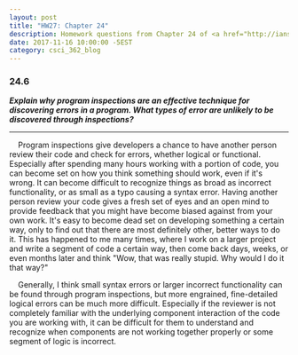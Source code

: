 ```yaml
---
layout: post
title: "HW27: Chapter 24"
description: Homework questions from Chapter 24 of <a href="http://iansommerville.com/software-engineering-book/" target="_blank"><em>Software Engineering 10th Edition</em></a> by Ian Sommerville.
date: 2017-11-16 10:00:00 -5EST
category: csci_362_blog
---
```


### 24.6
_**Explain why program inspections are an effective technique for discovering errors in a program. What types of error are unlikely to be discovered through inspections?**_

---

&nbsp;&nbsp;&nbsp;&nbsp;Program inspections give developers a chance to have another person review their code and check for errors, whether logical or functional. Especially after spending many hours working with a portion of code, you can become set on how you think something should work, even if it's wrong. It can become difficult to recognize things as broad as incorrect functionality, or as small as a typo causing a syntax error. Having another person review your code gives a fresh set of eyes and an open mind to provide feedback that you might have become biased against from your own work. It's easy to become dead set on developing something a certain way, only to find out that there are most definitely other, better ways to do it. This has happened to me many times, where I work on a larger project and write a segment of code a certain way, then come back days, weeks, or even months later and think "Wow, that was really stupid. Why would I do it that way?"

&nbsp;&nbsp;&nbsp;&nbsp;Generally, I think small syntax errors or larger incorrect functionality can be found through program inspections, but more engrained, fine-detailed logical errors can be much more difficult. Especially if the reviewer is not completely familiar with the underlying component interaction of the code you are working with, it can be difficult for them to understand and recognize when components are not working together properly or some segment of logic is incorrect.
